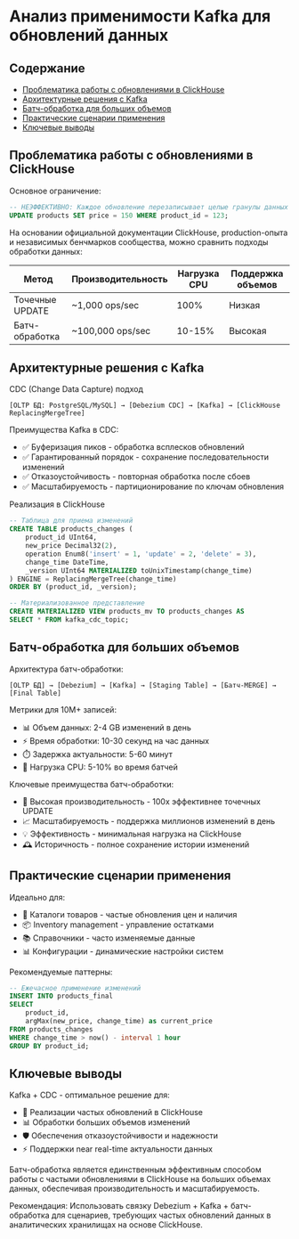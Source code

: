 # Анализ применимости Kafka для обновлений данных

## Содержание

- [Проблематика работы с обновлениями в ClickHouse](#проблематика-работы-с-обновлениями-в-ClickHouse)
- [Архитектурные решения с Kafka](#архитектурные-решения-с-Kafka)
- [Батч-обработка для больших объемов](#батч-обработка-для-больших-объемов)
- [Практические сценарии применения](#практические-сценарии-применения)
- [Ключевые выводы](#ключевые-выводы)

## Проблематика работы с обновлениями в ClickHouse
Основное ограничение:
```sql
-- НЕЭФФЕКТИВНО: Каждое обновление перезаписывает целые гранулы данных
UPDATE products SET price = 150 WHERE product_id = 123;
```

На основании официальной документации ClickHouse, production-опыта и независимых бенчмарков сообщества, можно сравнить подходы обработки данных:

| Метод | Производительность | Нагрузка CPU | Поддержка объемов |
|-------|-------------------|-------------|------------------|
| Точечные UPDATE | ~1,000 ops/sec | 100% | Низкая |
| Батч-обработка | ~100,000 ops/sec | 10-15% | Высокая |

## Архитектурные решения с Kafka

CDC (Change Data Capture) подход
```
[OLTP БД: PostgreSQL/MySQL] → [Debezium CDC] → [Kafka] → [ClickHouse ReplacingMergeTree]
```
Преимущества Kafka в CDC:
  
  - ✅ Буферизация пиков - обработка всплесков обновлений
  - ✅ Гарантированный порядок - сохранение последовательности изменений
  - ✅ Отказоустойчивость - повторная обработка после сбоев
  - ✅ Масштабируемость - партиционирование по ключам обновления

Реализация в ClickHouse
```sql
-- Таблица для приема изменений
CREATE TABLE products_changes (
    product_id UInt64,
    new_price Decimal32(2),
    operation Enum8('insert' = 1, 'update' = 2, 'delete' = 3),
    change_time DateTime,
    _version UInt64 MATERIALIZED toUnixTimestamp(change_time)
) ENGINE = ReplacingMergeTree(change_time)
ORDER BY (product_id, _version);

-- Материализованное представление
CREATE MATERIALIZED VIEW products_mv TO products_changes AS
SELECT * FROM kafka_cdc_topic;
```
## Батч-обработка для больших объемов

Архитектура батч-обработки:
```text
[OLTP БД] → [Debezium] → [Kafka] → [Staging Table] → [Батч-MERGE] → [Final Table]
```
Метрики для 10M+ записей:
  - 📊 Объем данных: 2-4 GB изменений в день
  - ⚡ Время обработки: 10-30 секунд на час данных
  - ⏱️ Задержка актуальности: 5-60 минут
  - 💾 Нагрузка CPU: 5-10% во время батчей

Ключевые преимущества батч-обработки:
   - 🚀 Высокая производительность - 100x эффективнее точечных UPDATE
   - 📈 Масштабируемость - поддержка миллионов изменений в день
   - 💡 Эффективность - минимальная нагрузка на ClickHouse
   - 🕰️ Историчность - полное сохранение истории изменений

## Практические сценарии применения
Идеально для:
   - 🏪 Каталоги товаров - частые обновления цен и наличия
   - 📦 Inventory management - управление остатками
   - 📚 Справочники - часто изменяемые данные
   - 📊 Конфигурации - динамические настройки систем

Рекомендуемые паттерны:
```sql
-- Ежечасное применение изменений
INSERT INTO products_final
SELECT 
    product_id,
    argMax(new_price, change_time) as current_price
FROM products_changes
WHERE change_time > now() - interval 1 hour
GROUP BY product_id;
```

## Ключевые выводы

Kafka + CDC - оптимальное решение для:
   - 🔄 Реализации частых обновлений в ClickHouse
   - 📊 Обработки больших объемов изменений
   - 🛡️ Обеспечения отказоустойчивости и надежности
   - ⚡ Поддержки near real-time актуальности данных

Батч-обработка является единственным эффективным способом работы с частыми обновлениями в ClickHouse на больших объемах данных, обеспечивая производительность и масштабируемость.

Рекомендация: Использовать связку Debezium + Kafka + батч-обработка для сценариев, требующих частых обновлений данных в аналитических хранилищах на основе ClickHouse.

